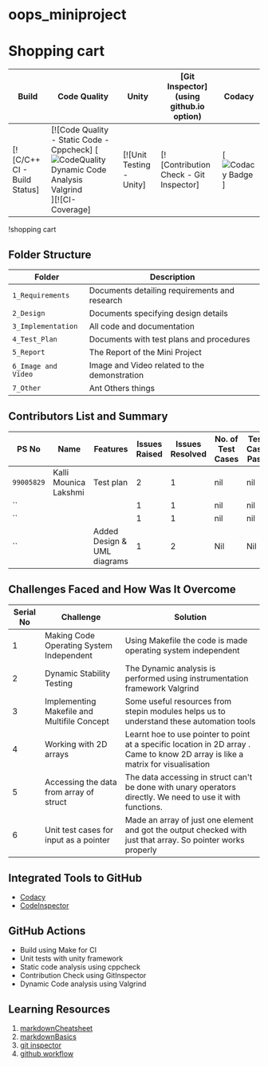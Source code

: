 # oops_miniproject
# Shopping cart
Build | Code Quality | Unity | [Git Inspector](using github.io option)   | Codacy
 ------|--------------|-------|-------------------------------------------|----------------------
[![C/C++ CI - Build Status] | [![Code Quality - Static Code - Cppcheck] [![CodeQuality Dynamic Code Analysis Valgrind](https://github.com/shreeman05/SDLC_team-14_Smart_Parking_system/actions/workflows/CodeQuality_Dynamic.yml/badge.svg)][![CI-Coverage] | [![Unit Testing - Unity] | [![Contribution Check - Git Inspector] |[![Codacy Badge](https://app.codacy.com/project/badge/Grade/0ab0161d21f14caba29f18489d089d21)]


!shopping cart







## Folder Structure
Folder               | Description
---------------------| -----------------------------------------
`1_Requirements`     | Documents detailing requirements and research
`2_Design`     | Documents specifying design details
`3_Implementation`   | All code and documentation
`4_Test_Plan` | Documents with test plans and procedures
`5_Report`           | The Report of the Mini Project
`6_Image and Video`  | Image and Video related to the demonstration
`7_Other`           | Ant Others things


## Contributors List and Summary

   PS No     |        Name                |    Features               | Issues Raised |Issues Resolved|No. of Test Cases  |Test Case Pass
-------------|----------------------------|---------------------------|----------------|---------------|---------------|--------------
| `99005829` | Kalli Mounica Lakshmi      |         Test plan                  |      2         |   1           |   nil            |    nil
| `` |                                    |                           |       1         |      1        |    nil          | nil
| `` |                                    |                           |         1       |     1         |        nil       |  nil
| `` |                                    | Added Design & UML diagrams |    1            |    2          |      Nil         | Nil

## Challenges Faced and How Was It Overcome

| Serial No | Challenge | Solution |
|-------|-----------|----------|
| 1 | Making Code Operating System Independent | Using Makefile the code is made operating system independent |
| 2 | Dynamic Stability Testing | The Dynamic analysis is performed using instrumentation framework Valgrind |
| 3 | Implementing Makefile and Multifile Concept | Some useful resources from stepin modules helps us to understand these automation tools |
| 4 | Working with 2D arrays | Learnt hoe to use pointer to point at a specific location in 2D array . Came to know 2D array is like a matrix for visualisation |
| 5 | Accessing the data from array of struct | The data accessing in struct can't be done with unary operators directly. We need to use it with functions. |
| 6 | Unit test cases for input as a pointer | Made an array of just one element and got the output checked with just that array. So pointer works properly 


## Integrated Tools to GitHub
*  [Codacy](https://www.codacy.com/)
*  [CodeInspector](https://frontend.code-inspector.com/home)

## GitHub Actions
* Build using Make for CI
* Unit tests with unity framework
* Static code analysis using cppcheck
* Contribution Check using GitInspector
* Dynamic Code analysis using Valgrind

## Learning Resources
1. [markdownCheatsheet](https://github.com/adam-p/markdown-here/wiki/Markdown-Cheatsheet)
2. [markdownBasics](https://guides.github.com/features/mastering-markdown/)
3. [git inspector](https://github.com/ejwa/gitinspector.git)
4. [github workflow](https://docs.github.com/en/actions/learn-github-action) 

